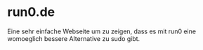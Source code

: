 # run0.de
Eine sehr einfache Webseite um zu zeigen, dass es mit run0 eine womoeglich bessere Alternative zu sudo gibt.

